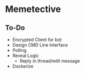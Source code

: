 # Memetective
## To-Do
* Encrypted Client for bot 
* Design CMD Line Interface
* Polling
* Reveal Logic
    * Reply in thread/edit message
* Dockerize